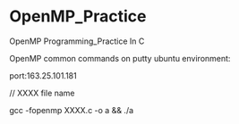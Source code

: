 # OpenMP_Practice
OpenMP Programming_Practice In C

OpenMP common commands on putty ubuntu environment:

port:163.25.101.181


// XXXX file name

gcc -fopenmp XXXX.c -o a && ./a


